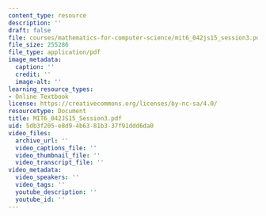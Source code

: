```yaml
---
content_type: resource
description: ''
draft: false
file: courses/mathematics-for-computer-science/mit6_042js15_session3.pdf
file_size: 255286
file_type: application/pdf
image_metadata:
  caption: ''
  credit: ''
  image-alt: ''
learning_resource_types:
- Online Textbook
license: https://creativecommons.org/licenses/by-nc-sa/4.0/
resourcetype: Document
title: MIT6_042JS15_Session3.pdf
uid: 5db3f205-e8d9-4b63-81b3-37f91ddd6da0
video_files:
  archive_url: ''
  video_captions_file: ''
  video_thumbnail_file: ''
  video_transcript_file: ''
video_metadata:
  video_speakers: ''
  video_tags: ''
  youtube_description: ''
  youtube_id: ''
---
```


